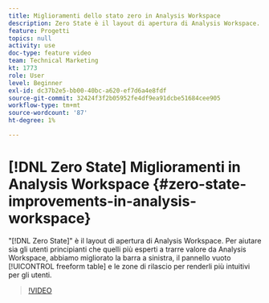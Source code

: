 ```yaml
---
title: Miglioramenti dello stato zero in Analysis Workspace
description: Zero State è il layout di apertura di Analysis Workspace. Per aiutare sia gli utenti principianti che quelli più esperti a trarre valore da Analysis Workspace, abbiamo migliorato la barra a sinistra, il pannello vuoto, la tabella a forma libera e le zone di rilascio per renderli più intuitivi per gli utenti.
feature: Progetti
topics: null
activity: use
doc-type: feature video
team: Technical Marketing
kt: 1773
role: User
level: Beginner
exl-id: dc37b2e5-bb00-40bc-a620-ef7d6a4e8fdf
source-git-commit: 32424f3f2b05952fe4df9ea91dcbe51684cee905
workflow-type: tm+mt
source-wordcount: '87'
ht-degree: 1%

---
```


# [!DNL Zero State] Miglioramenti in Analysis Workspace {#zero-state-improvements-in-analysis-workspace}

&quot;[!DNL Zero State]&quot; è il layout di apertura di Analysis Workspace. Per aiutare sia gli utenti principianti che quelli più esperti a trarre valore da Analysis Workspace, abbiamo migliorato la barra a sinistra, il pannello vuoto [!UICONTROL freeform table] e le zone di rilascio per renderli più intuitivi per gli utenti.

>[!VIDEO](https://video.tv.adobe.com/v/23560/?quality=12)
